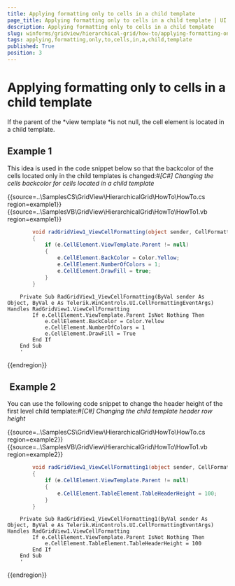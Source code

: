 ```yaml
---
title: Applying formatting only to cells in a child template
page_title: Applying formatting only to cells in a child template | UI for WinForms Documentation
description: Applying formatting only to cells in a child template
slug: winforms/gridview/hierarchical-grid/how-to/applying-formatting-only-to-cells-in-a-child-template
tags: applying,formatting,only,to,cells,in,a,child,template
published: True
position: 3
---
```


# Applying formatting only to cells in a child template



If the parent of the *view template *is not null, the cell element is located in a child template. 

## Example 1

This idea is used in the code snippet below so that the backcolor of the cells located only in the child templates is changed:#_[C#] Changing the cells backcolor for cells located in a child template_

	



{{source=..\SamplesCS\GridView\HierarchicalGrid\HowTo\HowTo.cs region=example1}} 
{{source=..\SamplesVB\GridView\HierarchicalGrid\HowTo\HowTo1.vb region=example1}} 

````C#
        void radGridView1_ViewCellFormatting(object sender, CellFormattingEventArgs e)
        {
            if (e.CellElement.ViewTemplate.Parent != null)
            {
                e.CellElement.BackColor = Color.Yellow;
                e.CellElement.NumberOfColors = 1;
                e.CellElement.DrawFill = true;
            }
        }
````
````VB.NET
    Private Sub RadGridView1_ViewCellFormatting(ByVal sender As Object, ByVal e As Telerik.WinControls.UI.CellFormattingEventArgs) Handles RadGridView1.ViewCellFormatting
        If e.CellElement.ViewTemplate.Parent IsNot Nothing Then
            e.CellElement.BackColor = Color.Yellow
            e.CellElement.NumberOfColors = 1
            e.CellElement.DrawFill = True
        End If
    End Sub
    '
````

{{endregion}} 




##  Example 2

You can use the following code snippet to change the header height of the first level child template:#_[C#] Changing the child template header row height_

	



{{source=..\SamplesCS\GridView\HierarchicalGrid\HowTo\HowTo.cs region=example2}} 
{{source=..\SamplesVB\GridView\HierarchicalGrid\HowTo\HowTo1.vb region=example2}} 

````C#
        void radGridView1_ViewCellFormatting1(object sender, CellFormattingEventArgs e)
        {
            if (e.CellElement.ViewTemplate.Parent != null)
            {
                e.CellElement.TableElement.TableHeaderHeight = 100;
            }
        }
````
````VB.NET
    Private Sub RadGridView1_ViewCellFormatting1(ByVal sender As Object, ByVal e As Telerik.WinControls.UI.CellFormattingEventArgs) Handles RadGridView1.ViewCellFormatting
        If e.CellElement.ViewTemplate.Parent IsNot Nothing Then
            e.CellElement.TableElement.TableHeaderHeight = 100
        End If
    End Sub
    '
````

{{endregion}} 




